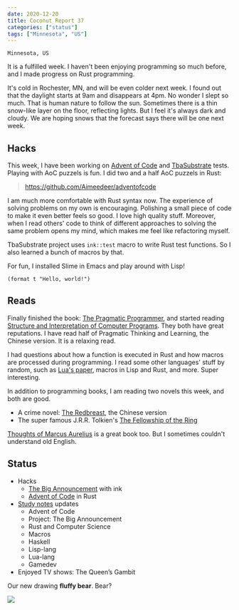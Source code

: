 ```yaml
---
date: 2020-12-20
title: Coconut Report 37
categories: ["status"]
tags: ["Minnesota", "US"]
---
```


`Minnesota, US`

It is a fulfilled week. I haven't been enjoying programming so much before,
and I made progress on Rust programming.

It's cold in Rochester, MN, and will be even colder next week.
I found out that the daylight starts at 9am and disappears at 4pm.
No wonder I slept so much.
That is human nature to follow the sun.
Sometimes there is a thin snow-like layer on the floor, reflecting lights.
But I feel it's always dark and cloudy.
We are hoping snows that the forecast says there will be one next week.

## Hacks

This week,
I have been working on [Advent of Code][AoC] and [TbaSubstrate][tba] tests.
Playing with AoC puzzels is fun. I did two and a half AoC puzzels in Rust:

> https://github.com/Aimeedeer/adventofcode

I am much more comfortable with Rust syntax now.
The experience of solving problems on my own is encouraging.
Polishing a small piece of code to make it even better feels so good.
I love high quality stuff.
Moreover, when I read others' code to think of different approaches
to solving the same problem opens my mind,
which makes me feel like refactoring myself.

TbaSubstrate project uses `ink::test` macro to write Rust test functions.
So I also learned a bunch of macros by that.

For fun, I installed Slime in Emacs and play around with Lisp!
```
(format t "Hello, world!")
```


[tba]: https://study.impl.dev/hacking/bigannouncement/
[AoC]: https://study.impl.dev/hacking/advent-of-code/

## Reads

Finally finished the book: [The Pragmatic Programmer][bookprogrammer],
and started reading [Structure and Interpretation of Computer Programs][bookstructure].
They both have great reputations. 
I have read half of Pragmatic Thinking and Learning,
the Chinese version. It is a relaxing read.

I had questions about how a function is executed in Rust
and how macros are processed during programming.
I read some other languages' stuff by random, such as
[Lua's paper][lua], macros in Lisp and Rust, and more.
Super interesting.

In addition to programming books, I am reading two novels this week,
and both are good.
- A crime novel: [The Redbreast][noveljo], the Chinese version
- The super famous J.R.R. Tolkien's [The Fellowship of the Ring][novelring]

[Thoughts of Marcus Aurelius][bookmarcus]
is a great book too. But I sometimes couldn't understand old English.


[bookprogrammer]: https://www.goodreads.com/book/show/52715562-the-pragmatic-programmer
[bookstructure]: https://mitpress.mit.edu/sites/default/files/sicp/full-text/book/book.html
[bookthinking]: https://www.goodreads.com/book/show/3063393-pragmatic-thinking-and-learning
[lua]: https://www.lua.org/doc/jucs05.pdf
[noveljo]: https://www.goodreads.com/book/show/465226.The_Redbreast
[novelring]: https://www.goodreads.com/book/show/13513038-the-fellowship-of-the-ring
[bookmarcus]: https://www.goodreads.com/book/show/18889917-thoughts-of-marcus-aurelius

## Status

- Hacks
  - [The Big Announcement][tba] with ink
  - [Advent of Code][AoC] in Rust
- [Study notes](https://study.impl.dev/) updates
  - Advent of Code
  - Project: The Big Announcement
  - Rust and Computer Science
  - Macros
  - Haskell
  - Lisp-lang
  - Lua-lang
  - Gamedev
- Enjoyed TV shows: The Queen’s Gambit

Our new drawing **fluffy bear**. Bear?

![](/graphic-assets/bear.jpg)

